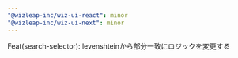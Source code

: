 ```yaml
---
"@wizleap-inc/wiz-ui-react": minor
"@wizleap-inc/wiz-ui-next": minor
---
```


Feat(search-selector): levenshteinから部分一致にロジックを変更する
